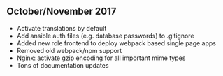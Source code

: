 October/November 2017
---------------------
* Activate translations by default
* Add ansible auth files (e.g. database passwords) to .gitignore
* Added new role frontend to deploy webpack based single page apps
* Removed old webpack/npm support
* Nginx: activate gzip encoding for all important mime types
* Tons of documentation updates

